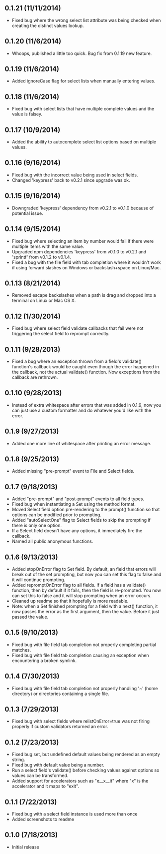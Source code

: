 0.1.21 (11/11/2014)
-------------------
 * Fixed bug where the wrong select list attribute was being checked when
   creating the distinct values lookup.

0.1.20 (11/6/2014)
-------------------
 * Whoops, published a little too quick. Bug fix from 0.1.19 new feature.

0.1.19 (11/6/2014)
-------------------
 * Added ignoreCase flag for select lists when manually entering values.

0.1.18 (11/6/2014)
-------------------
 * Fixed bug with select lists that have multiple complete values and the value
   is falsey.

0.1.17 (10/9/2014)
-------------------
 * Added the ability to autocomplete select list options based on multiple
   values.

0.1.16 (9/16/2014)
-------------------
 * Fixed bug with the incorrect value being used in select fields.
 * Changed 'keypress' back to v0.2.1 since upgrade was ok.

0.1.15 (9/16/2014)
-------------------
 * Downgraded 'keypress' dependency from v0.2.1 to v0.1.0 because of potential
   issue.

0.1.14 (9/15/2014)
-------------------
 * Fixed bug where selecting an item by number would fail if there were multiple
   items with the same value.
 * Upgraded npm dependencies 'keypress' from v0.1.0 to v0.2.1 and 'sprintf' from
   v0.1.2 to v0.1.4.
 * Fixed a bug with the file field with tab completion where it wouldn't work if
   using forward slashes on Windows or backslash+space on Linux/Mac.

0.1.13 (8/21/2014)
-------------------
 * Removed escape backslashes when a path is drag and dropped into a terminal on
   Linux or Mac OS X.

0.1.12 (1/30/2014)
-------------------
 * Fixed bug where select field validate callbacks that fail were not triggering
   the select field to reprompt correctly.

0.1.11 (9/28/2013)
-------------------
 * Fixed a bug where an exception thrown from a field's validate() function's
   callback would be caught even though the error happened in the callback,
   not the actual validate() function. Now exceptions from the callback are
   rethrown.

0.1.10 (9/28/2013)
-------------------
 * Instead of extra whitespace after errors that was added in 0.1.9, now you can
   just use a custom formatter and do whatever you'd like with the error.

0.1.9 (9/27/2013)
-------------------
 * Added one more line of whitespace after printing an error message.

0.1.8 (9/25/2013)
-------------------
 * Added missing "pre-prompt" event to File and Select fields.

0.1.7 (9/18/2013)
-------------------
 * Added "pre-prompt" and "post-prompt" events to all field types.
 * Fixed bug when instantiating a Set using the method format.
 * Moved Select field option pre-rendering to the prompt() function so that
   options can be modified prior to prompting.
 * Added "autoSelectOne" flag to Select fields to skip the prompting if there
   is only one option.
 * If a Select field doesn't have any options, it immediately fire the callback.
 * Named all public anonymous functions.

0.1.6 (9/13/2013)
-------------------
 * Added stopOnError flag to Set field. By default, an field that errors will
   break out of the set prompting, but now you can set this flag to false and it
   will continue prompting.
 * Added repromptOnError flag to all fields. If a field has a validate()
   function, then by default if it fails, then the field is re-prompted. You now
   can set this to false and it will stop prompting when an error occurs.
 * Cleaned up readme so that it hopefully is more readable.
 * Note: when a Set finished prompting for a field with a next() function, it
   now passes the error as the first argument, then the value. Before it just
   passed the value.

0.1.5 (9/10/2013)
-------------------
 * Fixed bug with file field tab completion not properly completing partial
   matches.
 * Fixed bug with file field tab completion causing an exception when
   encountering a broken symlink.

0.1.4 (7/30/2013)
-------------------
 * Fixed bug with file field tab completion not properly handling '~'
   (home directory) or directories containing a single file.

0.1.3 (7/29/2013)
-------------------
 * Fixed bug with select fields where relistOnError=true was not firing properly
   if custom validators returned an error.

0.1.2 (7/23/2013)
-------------------
 * Fixed bug set, but undefined default values being rendered as an empty string.
 * Fixed bug with default value being a number.
 * Run a select field's validate() before checking values against options so
   values can be transformed.
 * Added support for accelerators such as "e__x__it" where "x" is the
   accelerator and it maps to "exit".

0.1.1 (7/22/2013)
-------------------
 * Fixed bug with a select field instance is used more than once
 * Added screenshots to readme

0.1.0 (7/18/2013)
-------------------
 * Initial release
